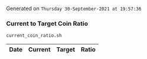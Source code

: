 Generated on `Thursday 30-September-2021 at 19:57:36`

### Current to Target Coin Ratio
`current_coin_ratio.sh`

Date|Current|Target|Ratio
---|---|---|---
